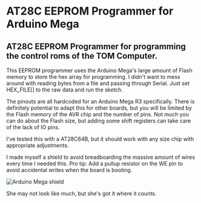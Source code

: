 # AT28C EEPROM Programmer for Arduino Mega

## AT28C EEPROM Programmer for programming the control roms of the TOM Computer.

This EEPROM programmer uses the Arduino Mega's large amount of Flash memory to store the hex array for programming. I didn't want to mess around with reading bytes from a file and passing through Serial. Just set HEX_FILE[] to the raw data and run the sketch.

The pinouts are all hardcoded for an Arduino Mega R3 specifically. There is definitely potential to adapt this for other boards, but you will be limited by the Flash memory of the AVR chip and the number of pins. Not much you can do about the Flash size, but adding some shift registers can take care of the lack of IO pins.

I've tested this with a AT28C64B, but it should work with any size chip with appropriate adjustments.

I made myself a shield to avoid breadboarding the massive amount of wires every time I needed this. Pro tip: Add a pullup resistor on the WE pin to avoid accidental writes when the board is booting.

![Arduino Mega shield](mega-shield.jpg)

She may not look like much, but she's got it where it counts.

